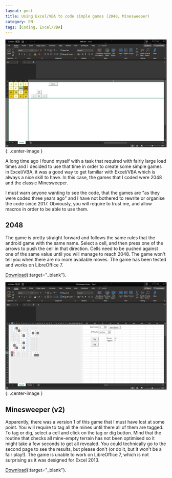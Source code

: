 ```yaml
---
layout: post
title: Using Excel/VBA to code simple games (2048, Minesweeper)
category: EN
tags: [Coding, Excel/VBA]
---
```


![Notepad++ Screenshot](/images/Posts/2020/2020-09-22_Image1.png){: .center-image }

A long time ago I found myself with a task that required with fairly large load times and I decided to use that time in order to create some simple games in Excel/VBA, it was a good way to get familiar with Excel/VBA which is always a nice skill to have. In this case, the games that I coded were 2048 and the classic Minesweeper.

<!-- more -->


I must warn anyone wanting to see the code, that the games are "as they were coded three years ago" and I have not bothered to rewrite or organise the code since 2017. Obviously, you will require to trust me, and allow macros in order to be able to use them.

## 2048


The game is pretty straight forward and follows the same rules that the android game with the same name. Select a cell, and then press one of the arrows to push the cell in that direction. Cells need to be pushed against one of the same value until you will manage to reach 2048. The game won't tell you when there are no more available moves. The game has been tested and works on LibreOffice 7.

[Download](https://github.com/RMRubert/ExcelsUtils/blob/master/Games/2048.xlsm){:target="_blank"}.

![Notepad++ Screenshot](/images/Posts/2020/2020-09-22_Image2.png){: .center-image }
## Minesweeper (v2)

Apparently, there was a version 1 of this game that I must have lost at some point. You will require to tag all the mines until there all of them are tagged. To tag or dig, select a cell and click on the tag or dig button. Mind that the routine that checks all mine-empty terrain has not been optimised so it might take a few seconds to get all revealed. You could technically go to the second page to see the results, but please don't (or do it, but it won't be a fair play!). The game is unable to work on LibreOffice 7, which is not surprising as it was designed for Excel 2013.

[Download](https://github.com/RMRubert/ExcelsUtils/blob/master/Games/MineSweeper.v2.xlsm){:target="_blank"}.


